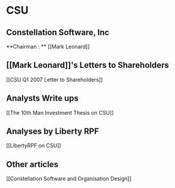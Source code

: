 # CSU

## Constellation Software, Inc

**Chairman : ** [[Mark Leonard]]



## [[Mark Leonard]]'s Letters to Shareholders

[[CSU Q1 2007 Letter to Shareholders]]


## Analysts Write ups

[[The 10th Man Investment Thesis on CSU]]

## Analyses by Liberty RPF
[[LibertyRPF on CSU]]

## Other articles

[[Constellation Software and Organisation Design]]






